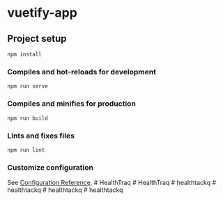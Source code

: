 # vuetify-app

## Project setup
```
npm install
```

### Compiles and hot-reloads for development
```
npm run serve
```

### Compiles and minifies for production
```
npm run build
```

### Lints and fixes files
```
npm run lint
```

### Customize configuration
See [Configuration Reference](https://cli.vuejs.org/config/).
#   H e a l t h T r a q  
 #   H e a l t h T r a q  
 #   h e a l t h t a c k q  
 #   h e a l t h t a c k q  
 #   h e a l t h t a c k q  
 #   h e a l t h t a c k q  
 